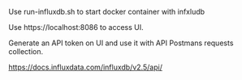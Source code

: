 Use run-influxdb.sh to start docker container with infxludb

Use https://localhost:8086 to access UI.

Generate an API token on UI and use it with API Postmans requests collection.

https://docs.influxdata.com/influxdb/v2.5/api/
